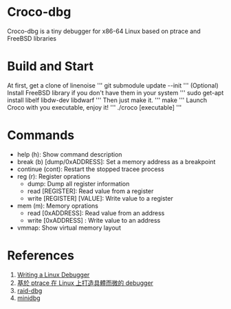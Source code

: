 # Croco-dbg
Croco-dbg is a tiny debugger for x86-64 Linux based on ptrace and FreeBSD libraries 

# Build and Start
At first, get a clone of linenoise
'''
git submodule update --init
'''
(Optional) Install FreeBSD library if you don't have them in your system
'''
sudo get-apt install libelf libdw-dev libdwarf
'''
Then just make it.
'''
make
'''
Launch Croco with you executable, enjoy it! 
'''
./croco [executable]
'''
# Commands
* help (h): Show command description
* break (b)  [dump/0xADDRESS]: Set a memory address as a breakpoint
* continue (cont): Restart the stopped tracee process
* reg (r): Register oprations
    * dump: Dump all register information
    * read [REGISTER]: Read value from a register
    * write [REGISTER] [VALUE]: Write value to a register
* mem (m): Memory oprations
    * read [0xADDRESS]: Read value from an address
    * write [0xADDRESS] <VALUE>: Write value to an address
* vmmap: Show virtual memory layout
# References
1. [Writing a Linux Debugger](https://blog.tartanllama.xyz/writing-a-linux-debugger-setup/)
2. [基於 ptrace 在 Linux 上打造具體而微的 debugger](https://hackmd.io/@RinHizakura/BJH7zsU99#%E5%9F%BA%E6%96%BC-ptrace-%E5%9C%A8-Linux-%E4%B8%8A%E6%89%93%E9%80%A0%E5%85%B7%E9%AB%94%E8%80%8C%E5%BE%AE%E7%9A%84-debugger)
3. [raid-dbg](https://github.com/RinHizakura/raid-dbg/tree/main)
4. [minidbg](https://github.com/TartanLlama/minidbg/tree/master)
